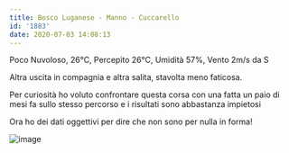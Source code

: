 ```yaml
---
title: Bosco Luganese - Manno - Cuccarello
id: '1883'
date: 2020-07-03 14:08:13
---
```


Poco Nuvoloso, 26°C, Percepito 26°C, Umidità 57%, Vento 2m/s da S

Altra uscita in compagnia e altra salita, stavolta meno faticosa.

Per curiosità ho voluto confrontare questa corsa con una fatta un paio di mesi fa sullo stesso percorso e i risultati sono abbastanza impietosi

Ora ho dei dati oggettivi per dire che non sono per nulla in forma!

![image](/images/2021/08/20200703-activity-map.png)